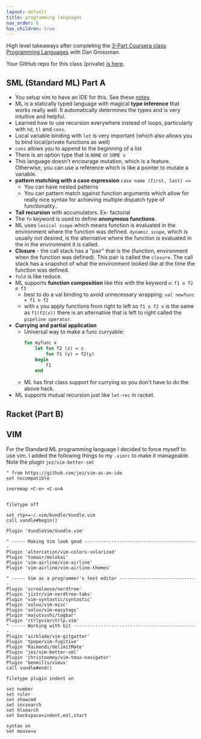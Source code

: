 ```yaml
---
layout: default
title: programming languages
nav_order: 6
has_children: true
---
```


High level takeaways after completing the [3-Part Coursera class Programming Languages](https://www.coursera.org/learn/programming-languages) with Dan Grossman.

Your GitHub repo for this class (private) [is here](https://github.com/hamelsmu/programming-languages-class).

## SML (Standard ML) Part A

- You setup vim to have an IDE for this.  See these [notes](vim.md).
- ML is a statically typed language with magical **type inference** that works really well.  It automatically determines the types and is very intuitive and helpful.
- Learned how to use recursion everywhere instead of loops, particularly with `hd`, `tl` and `cons`.
- Local variable binding with `let` is very important (which also allows you to bind local/private functions as well)
- `cons` allows you to append to the beginning of a list
- There is an option type that is `NONE` or `SOME v`
- This language doesn't encourage mutation, which is a feature.  Otherwise, you can use a reference which is like a pointer to mutate a variable.
- **pattern matching with a case expression**  `case name (first, last) =>`
    - You can have nested patterns
    - You can pattern match against function arguments which allow for really nice syntax for achieving multiple dispatch type of functionality..
- **Tail recursion** with accumulators.  Ex- factorial
- The `fn` keyword is used to define **anonymous functions**.
- ML uses `lexical scope` which means function is evaluated in the environment where the function was defined. `dynamic scope`, which is usually not desired, is the alternative where the function is evaluated in the in the environment it is called.
- **Closure** - the call stack has a "pair" that is the (function, environment when the function was defined).  This pair is called the `closure`.  The call stack has a snapshot of what the environment looked like at the time the function was defined. 
- `fold` is like reduce.
- ML supports **function composition** like this with  the keyword `o`:  `f1 o f2 o f3`
    - best to do a val binding to avoid unnecessary wrapping: `val newfunc = f1 o f2`
    - with `o` you apply functions from right to left so `f1 o f2 x` is the same as `f1(f2(x))` there is an alternative that is left to right called the `pipeline operator`.
- **Currying and partial application**
    - Universal way to make a func curryable:
        ```ml
        fun myfunc x
            let fun f2 (z) = z
                fun f1 (y) = f2(y)
            begin
                f1
            end
        ```
    - ML has first class support for currying so you don't have to do the above hack. 
- ML supports mutual recursion just like `let-rec` in racket.


## Racket (Part B)




## VIM 
For the Standard ML programming language I decided to force myself to use vim.  I added the following things to my `.vimrc` to make it manageable.  Note the plugin `jez/vim-better-sml`

```
" from https://github.com/jez/vim-as-an-ide
set nocompatible

inoremap <C-e> <C-o>A


filetype off

set rtp+=~/.vim/bundle/Vundle.vim
call vundle#begin()

Plugin 'VundleVim/Vundle.vim'

" ----- Making Vim look good ------------------------------------------
Plugin 'altercation/vim-colors-solarized'
Plugin 'tomasr/molokai'
Plugin 'vim-airline/vim-airline'
Plugin 'vim-airline/vim-airline-themes'

" ----- Vim as a programmer's text editor -----------------------------
Plugin 'scrooloose/nerdtree'
Plugin 'jistr/vim-nerdtree-tabs'
Plugin 'vim-syntastic/syntastic'
Plugin 'xolox/vim-misc'
Plugin 'xolox/vim-easytags'
Plugin 'majutsushi/tagbar'
Plugin 'ctrlpvim/ctrlp.vim'
" ----- Working with Git ----------------------------------------------
Plugin 'airblade/vim-gitgutter'
Plugin 'tpope/vim-fugitive'
Plugin 'Raimondi/delimitMate'
Plugin 'jez/vim-better-sml'
Plugin 'christoomey/vim-tmux-navigator'
Plugin 'benmills/vimux'
call vundle#end()

filetype plugin indent on

set number
set ruler
set showcmd
set incsearch
set hlsearch
set backspace=indent,eol,start

syntax on
set mouse=a
```